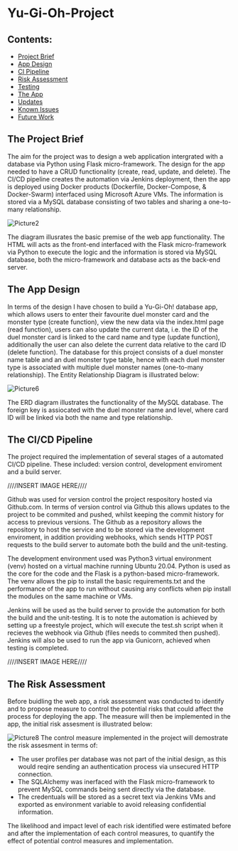 # Yu-Gi-Oh-Project

## Contents:
* [Project Brief](#Project-Brief)  
* [App Design](#App-Design)
* [CI Pipeline](#CI-Pipeline)  
* [Risk Assessment](#Risk-Assessment)
* [Testing](#Testing)
* [The App](#The-App)
* [Updates](#Updates)
* [Known Issues](#Known-Issues)
* [Future Work](#Future-Work)

## The Project Brief  
The aim for the project was to design a web application intergrated with a database via Python using Flask micro-framework. The design for the app needed to have a CRUD functionality (create, read, update, and delete). The CI/CD pipeline creates the automation via Jenkins deployment, then the app is deployed using Docker products (Dockerfile, Docker-Compose, & Docker-Swarm) interfaced using Microsoft Azure VMs. The information is stored via a MySQL database consisting of two tables and sharing a one-to-many relationship.

![Picture2](https://user-images.githubusercontent.com/108364254/197344567-b0a8d54c-a732-48ad-b06a-b83d60f54d55.png)

The diagram illusrates the basic premise of the web app functionality. The HTML will acts as the front-end interfaced with the Flask micro-framework via Python to execute the logic and the information is stored via MySQL database, both the micro-framework and database acts as the back-end server. 

## The App Design
In terms of the design I have chosen to build a Yu-Gi-Oh! database app, which allows users to enter their favourite duel monster card and the monster type (create function), view the new data via the index.html page (read function), users can also update the current data, i.e. the ID of the duel monster card is linked to the card name and type (update function), additionally the user can also delete the current data relative to the card ID (delete function). The database for this project consists of a duel monster name table and an duel monster type table, hence with each duel monster type is associated with multiple duel monster names (one-to-many relationship). The Entity Relationship Diagram is illustrated below:

![Picture6](https://user-images.githubusercontent.com/108364254/197350597-fbe5e13e-a0be-4dcc-97a8-081a5e7dc5ac.png)

The ERD diagram illustrates the functionality of the MySQL database. The foreign key is assiocated with the duel monster name and level, where card ID will be linked via both the name and type relationship.

## The CI/CD Pipeline 
The project required the implementation of several stages of a automated CI/CD pipeline. These included: version control, development enviroment and a build server.

////INSERT IMAGE HERE////

Github was used for version control the project respository hosted via Github.com. In terms of version control via Github this allows updates to the project to be commited and pushed, whilst keeping the commit history for access to previous versions. The Github as a repository allows the repository to host the service and to be stored via the development enviroment, in addition providing webhooks, which sends HTTP POST requests to the build server to automate both the build and the unit-testing.
  
The development environment used was Python3 virtual environment (venv) hosted on a virtual machine running Ubuntu 20.04. Python is used as the core for the code and the Flask is a python-based micro-framework. The venv allows the pip to install the basic requirements.txt and the performance of the app to run without causing any conflicts when pip install the modules on the same machine or VMs.

Jenkins will be used as the build server to provide the automation for both the build and the unit-testing. It is to note the automation is achieved by setting up a freestyle project, which will execute the test.sh script when it recieves the webhook via Github (files needs to commited then pushed). Jenkins will also be used to run the app via Gunicorn, achieved when testing is completed.

////INSERT IMAGE HERE////
  
 ## The Risk Assessment
 
Before buidling the web app, a risk assessment was conducted to identify and to propose measure to control the potential risks that could affect the process for deploying the app. The measure will then be implemented in the app, the initial risk assesment is illustrated below:

![Picture8](https://user-images.githubusercontent.com/108364254/197365789-188f763d-005d-4369-9af0-e750a6bf75d3.png)
The control measure implemented in the project will demostrate the risk assesment in terms of:
* The user profiles per database was not part of the initial design, as this would reqire sending an authentication process via unsecured HTTP connection.
* The SQLAlchemy was inerfaced with the Flask micro-framework to prevent MySQL commands being sent directly via the database.
* The credentuals will be stored as a secret text via Jenkins VMs and exported as environment variable to avoid releasing confidential information.

The likelihood and impact level of each risk identified were estimated before and after the implementation of each control measures, to quantify the effect of potential control measures and implementation.
